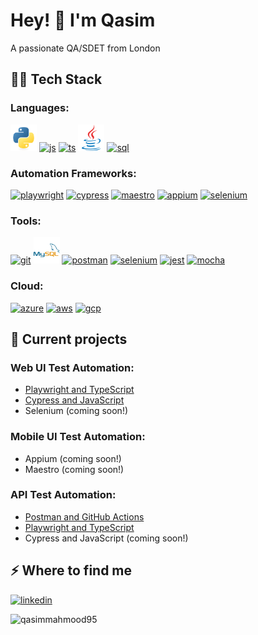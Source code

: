 # Hey! 👋 I'm Qasim #
A passionate QA/SDET from London

## 👨‍💻 Tech Stack ##
### Languages: ###
<a target="_blank" href="https://www.python.org/" style="display: inline-block;"><img src="https://raw.githubusercontent.com/devicons/devicon/master/icons/python/python-original.svg" alt="python" width="42" height="42" /></a>
<a target="_blank" href="https://www.javascript.com/" style="display: inline-block;"><img src="https://skillicons.dev/icons?i=js" alt="js" width="42" height="42"  /></a>
<a target="_blank" href="https://www.typescriptlang.org/" style="display: inline-block;"><img src="https://skillicons.dev/icons?i=ts" alt="ts" width="42" height="42"  /></a>
<a target="_blank" href="https://www.java.com/" style="display: inline-block;"><img src="https://raw.githubusercontent.com/devicons/devicon/master/icons/java/java-original.svg" alt="java" width="42" height="42" /></a>
<a target="_blank" href="https://www.mysql.com/" style="display: inline-block;"><img src="https://static-00.iconduck.com/assets.00/sql-database-generic-icon-380x512-ez505zus.png" alt="sql" height="42" /></a>

### Automation Frameworks: ###
<a target="_blank" href="https://playwright.dev/" style="display: inline-block;"><img src="https://cdn.jsdelivr.net/gh/devicons/devicon@latest/icons/playwright/playwright-original.svg" alt="playwright" width="42" height="42" /></a>
<a target="_blank" href="https://www.cypress.io/" style="display: inline-block;"><img src="https://drive.google.com/thumbnail?id=1c4Nfj4yTT-kGYzzcamLt6txQca5w09ts" alt="cypress" width="42" height="42"  /></a>
<a target="_blank" href="https://www.mobile.dev/" style="display: inline-block;"><img src="https://drive.google.com/thumbnail?id=1A_2Y-NwHtar00YHcp_-p8kqbZ0wy9xNa" alt="maestro" width="42" height="42"  /></a>
<a target="_blank" href="https://appium.io/" style="display: inline-block;"><img src="https://static-00.iconduck.com/assets.00/appium-icon-511x512-jbl29mpi.png" alt="appium" width="42" height="42"  /></a>
<a target="_blank" href="https://www.selenium.dev/" style="display: inline-block;"><img src="https://skillicons.dev/icons?i=selenium" alt="selenium" width="42" height="42"  /></a>

### Tools: ###
<a target="_blank" href="https://git-scm.com/" style="display: inline-block;"><img src="https://www.vectorlogo.zone/logos/git-scm/git-scm-icon.svg" alt="git" width="42" height="42" /></a>
<a target="_blank" href="https://www.mysql.com/" style="display: inline-block;"><img src="https://raw.githubusercontent.com/devicons/devicon/master/icons/mysql/mysql-original-wordmark.svg" alt="mysql" width="42" height="42" /></a>
<a target="_blank" href="https://www.postman.com/" style="display: inline-block;"><img src="https://www.vectorlogo.zone/logos/getpostman/getpostman-icon.svg" alt="postman" width="42" height="42" /></a>
<a target="_blank" href="https://cucumber.io/" style="display: inline-block;"><img src="https://cdn.jsdelivr.net/gh/devicons/devicon@latest/icons/cucumber/cucumber-plain.svg" alt="selenium" width="42" height="42"  /></a>
<a target="_blank" href="https://jestjs.io/" style="display: inline-block;"><img src="https://www.vectorlogo.zone/logos/jestjsio/jestjsio-icon.svg" alt="jest" width="42" height="42" /></a>
<a target="_blank" href="https://mochajs.org/" style="display: inline-block;"><img src="https://www.vectorlogo.zone/logos/mochajs/mochajs-icon.svg" alt="mocha" width="42" height="42" /></a>

### Cloud: ###
<a target="_blank" href="https://azure.microsoft.com/" style="display: inline-block;"><img src="https://www.vectorlogo.zone/logos/microsoft_azure/microsoft_azure-icon.svg" alt="azure" width="42" height="42" /></a>
<a target="_blank" href="https://aws.amazon.com/" style="display: inline-block;"><img src="https://cdn.jsdelivr.net/gh/devicons/devicon@latest/icons/amazonwebservices/amazonwebservices-plain-wordmark.svg" alt="aws" width="42" height="42" /></a>
<a target="_blank" href="https://cloud.google.com/" style="display: inline-block;"><img src="https://cdn.jsdelivr.net/gh/devicons/devicon@latest/icons/googlecloud/googlecloud-original.svg" alt="gcp" width="42" height="42" /></a>
          


## 🚀 Current projects ##
### Web UI Test Automation: ###
- [Playwright and TypeScript](https://github.com/qasimmahmood95/playwright-demo-ts)
- [Cypress and JavaScript](https://github.com/qasimmahmood95/cypress-demo)
- Selenium (coming soon!)

### Mobile UI Test Automation: ###
- Appium (coming soon!)
- Maestro (coming soon!)

### API Test Automation: ###
- [Postman and GitHub Actions](https://github.com/qasimmahmood95/postman-api-automation)
- [Playwright and TypeScript](https://github.com/qasimmahmood95/playwright-api-automation-ts)
- Cypress and JavaScript (coming soon!)

## ⚡️ Where to find me ##
<p><a target="_blank" href="https://www.linkedin.com/in/qmahmood95" style="display: inline-block;"><img src="https://img.shields.io/badge/linkedin-logo?style=for-the-badge&logo=linkedin&logoColor=white&color=%230a77b6" alt="linkedin" /></a></p>
<p><img src="https://github-readme-stats.vercel.app/api/top-langs?username=qasimmahmood95&show_icons=true&locale=en&layout=compact" alt="qasimmahmood95" /></p>


<!--
**qasimmahmood95/qasimmahmood95** is a ✨ _special_ ✨ repository because its `README.md` (this file) appears on your GitHub profile.

Here are some ideas to get you started:


- 🔭 I’m currently working on ...
- 🌱 I’m currently learning ...
- 👯 I’m looking to collaborate on ...
- 🤔 I’m looking for help with ...
- 💬 Ask me about ...
- 📫 How to reach me: ...
- 😄 Pronouns: ...
- ⚡ Fun fact: ...

-->
